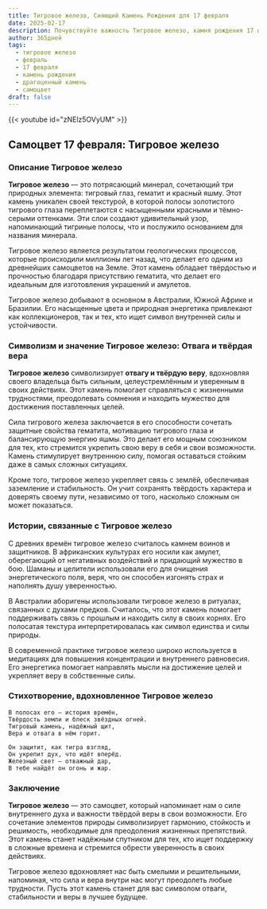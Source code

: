 ```yaml
---
title: Тигровое железо, Сияющий Камень Рождения для 17 февраля
date: 2025-02-17
description: Почувствуйте важность Тигровое железо, камня рождения 17 февраля, который символизирует Отвага и твёрдая вера. Пусть его красота и значение осветят ваш день.
author: 365дней
tags:
  - тигровое железо
  - февраль
  - 17 февраля
  - камень рождения
  - драгоценный камень
  - самоцвет
draft: false
---
```


{{< youtube id="zNElz5OVyUM" >}}

## Самоцвет 17 февраля: Тигровое железо

### Описание Тигровое железо

**Тигровое железо** — это потрясающий минерал, сочетающий три природных элемента: тигровый глаз, гематит и красный яшму. Этот камень уникален своей текстурой, в которой полосы золотистого тигрового глаза переплетаются с насыщенными красными и тёмно-серыми оттенками. Эти слои создают удивительный узор, напоминающий тигриные полосы, что и послужило основанием для названия минерала.

Тигровое железо является результатом геологических процессов, которые происходили миллионы лет назад, что делает его одним из древнейших самоцветов на Земле. Этот камень обладает твёрдостью и прочностью благодаря присутствию гематита, что делает его идеальным для изготовления украшений и амулетов.

Тигровое железо добывают в основном в Австралии, Южной Африке и Бразилии. Его насыщенные цвета и природная энергетика привлекают как коллекционеров, так и тех, кто ищет символ внутренней силы и устойчивости.

### Символизм и значение Тигровое железо: Отвага и твёрдая вера

**Тигровое железо** символизирует **отвагу и твёрдую веру**, вдохновляя своего владельца быть сильным, целеустремлённым и уверенным в своих действиях. Этот камень помогает справляться с жизненными трудностями, преодолевать сомнения и находить мужество для достижения поставленных целей.

Сила тигрового железа заключается в его способности сочетать защитные свойства гематита, мотивацию тигрового глаза и балансирующую энергию яшмы. Это делает его мощным союзником для тех, кто стремится укрепить свою веру в себя и свои возможности. Камень стимулирует внутреннюю силу, помогая оставаться стойким даже в самых сложных ситуациях.

Кроме того, тигровое железо укрепляет связь с землёй, обеспечивая заземление и стабильность. Он учит сохранять твёрдость характера и доверять своему пути, независимо от того, насколько сложным он может показаться.

### Истории, связанные с Тигровое железо

С древних времён тигровое железо считалось камнем воинов и защитников. В африканских культурах его носили как амулет, оберегающий от негативных воздействий и придающий мужество в бою. Шаманы и целители использовали его для очищения энергетического поля, веря, что он способен изгонять страх и наполнять душу уверенностью.

В Австралии аборигены использовали тигровое железо в ритуалах, связанных с духами предков. Считалось, что этот камень помогает поддерживать связь с прошлым и находить силу в своих корнях. Его полосатая текстура интерпретировалась как символ единства и силы природы.

В современной практике тигровое железо широко используется в медитациях для повышения концентрации и внутреннего равновесия. Его энергетика помогает направлять мысли на достижение целей и укрепляет веру в собственные силы.

### Стихотворение, вдохновленное Тигровое железо

	В полосах его — история времён,  
	Твёрдость земли и блеск звёздных огней.  
	Тигровый камень, надёжный щит,  
	Вера и отвага в нём горит.
	
	Он защитит, как тигра взгляд,  
	Он укрепит дух, что идёт вперёд.  
	Железный свет — отважный дар,  
	В тебе найдёт он огонь и жар.

### Заключение

**Тигровое железо** — это самоцвет, который напоминает нам о силе внутреннего духа и важности твёрдой веры в свои возможности. Его сочетание элементов природы символизирует гармонию, стойкость и решимость, необходимые для преодоления жизненных препятствий. Этот камень станет надёжным спутником для тех, кто ищет поддержку в сложные времена и стремится обрести уверенность в своих действиях.

Тигровое железо вдохновляет нас быть смелыми и решительными, напоминая, что сила и вера внутри нас могут преодолеть любые трудности. Пусть этот камень станет для вас символом отваги, стабильности и веры в лучшее будущее.